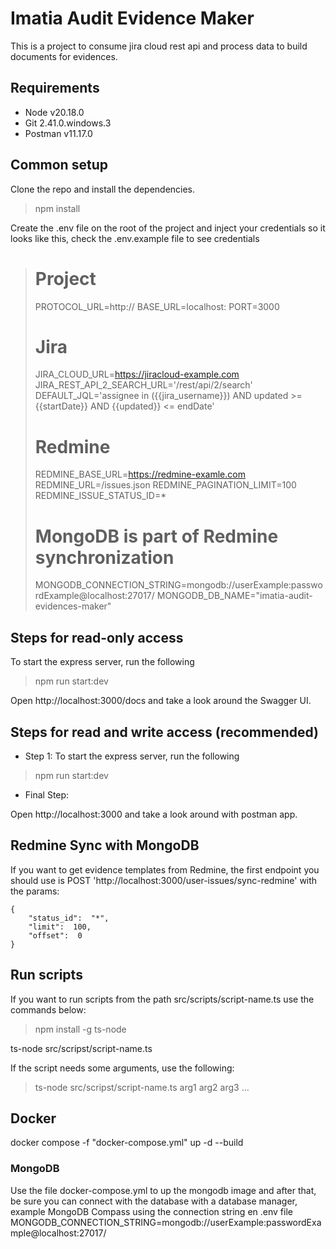 # Imatia Audit Evidence Maker

This is a project to consume jira cloud rest api and process data to build documents for evidences.

## Requirements

- Node v20.18.0
- Git 2.41.0.windows.3
- Postman v11.17.0

## Common setup

Clone the repo and install the dependencies.

> npm install

Create the .env file on the root of the project and inject your credentials so it looks like this, check the .env.example file to see credentials

> # Project
> PROTOCOL_URL=http://
> BASE_URL=localhost:
> PORT=3000
> 
> # Jira
> JIRA_CLOUD_URL=https://jiracloud-example.com
> JIRA_REST_API_2_SEARCH_URL='/rest/api/2/search'
> DEFAULT_JQL='assignee in ({{jira_username}}) AND updated >= {{startDate}} AND {{updated}} <= endDate'
> 
> # Redmine
> REDMINE_BASE_URL=https://redmine-examle.com
> REDMINE_URL=/issues.json
> REDMINE_PAGINATION_LIMIT=100
> REDMINE_ISSUE_STATUS_ID=*
> 
> # MongoDB is part of Redmine synchronization
> MONGODB_CONNECTION_STRING=mongodb://userExample:passwordExample@localhost:27017/
> MONGODB_DB_NAME="imatia-audit-evidences-maker"

## Steps for read-only access

To start the express server, run the following

> npm run start:dev

Open http://localhost:3000/docs and take a look around the Swagger UI.

## Steps for read and write access (recommended)

- Step 1: To start the express server, run the following

> npm run start:dev

- Final Step:

Open http://localhost:3000 and take a look around with postman app.

## Redmine Sync with MongoDB

If you want to get evidence templates from Redmine, the first endpoint you should use is POST 'http://localhost:3000/user-issues/sync-redmine' with the params:

    {
	    "status_id":  "*",
	    "limit":  100,
	    "offset":  0
    }
  

## Run scripts

If you want to run scripts from the path src/scripts/script-name.ts use the commands below:

> npm install -g ts-node

ts-node src/scripst/script-name.ts

If the script needs some arguments, use the following:

> ts-node src/scripst/script-name.ts arg1 arg2 arg3 ...

## Docker

docker compose -f "docker-compose.yml" up -d --build

### MongoDB

Use the file docker-compose.yml to up the mongodb image and after that, be sure you can connect with the database with a database manager, example MongoDB Compass using the connection string en .env file MONGODB_CONNECTION_STRING=mongodb://userExample:passwordExample@localhost:27017/